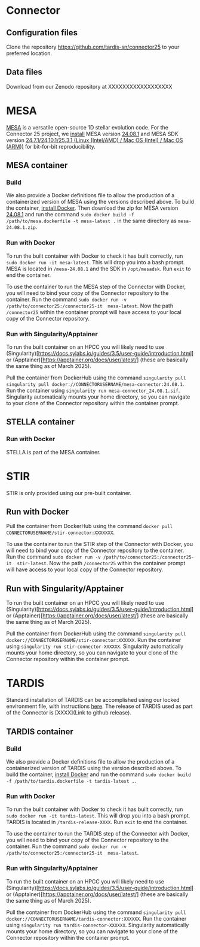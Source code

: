 # Connector

## Configuration files

Clone the repository https://github.com/tardis-sn/connector25 to your preferred 
location.

## Data files

Download from our Zenodo repository at XXXXXXXXXXXXXXXXXX

# MESA

[MESA](https://mesastar.org/) is a versatile open-source 1D stellar evolution code. For the Connector 25 project, we [install](https://docs.mesastar.org/en/latest/installation.html) MESA version [24.08.1](https://zenodo.org/records/13353788) and MESA SDK version [24.7.1/24.10.1/25.3.1 (Linux (Intel/AMD) / Mac OS (Intel) / Mac OS (ARM))](http://user.astro.wisc.edu/~townsend/static.php?ref=mesasdk) for bit-for-bit reproducibility.

## MESA container

### Build

We also provide a Docker definitions file to allow the production of a 
containerized version of MESA using the versions described above. 
To build the container, [install Docker](https://docs.docker.com/engine/install/).
Then download the zip for MESA version [24.08.1](https://zenodo.org/records/13353788) 
and run the command `sudo docker build -f /path/to/mesa.dockerfile -t mesa-latest .` 
in the same directory as `mesa-24.08.1.zip`.

### Run with Docker

To run the built container with Docker to check it has built correctly, 
run `sudo docker run -it mesa-latest`. This will drop you into a bash prompt. 
MESA is located in `/mesa-24.08.1` and the SDK in `/opt/mesadsk`.
Run `exit` to end the container. 

To use the container to run the MESA step of the Connector with Docker, you will
need to bind your copy of the Connector repository to the container. Run the
command `sudo docker run -v /path/to/connector25:/connector25-it  mesa-latest`. 
Now the path `/connector25` within the container prompt will have access to your 
local copy of the Connector repository.

### Run with Singularity/Apptainer

To run the built container on an HPCC you will likely need to use 
(Singularity)[https://docs.sylabs.io/guides/3.5/user-guide/introduction.html]
or (Apptainer)[https://apptainer.org/docs/user/latest/] (these are basically 
the same thing as of March 2025). 

Pull the container from DockerHub using the command 
`singularity pull singularity pull docker://CONNECTORUSERNAME/mesa-connector:24.08.1`.
Run the container using `singularity run mesa-connector_24.08.1.sif`. Singularity
automatically mounts your home directory, so you can navigate to your clone of 
the Connector repository within the container prompt.

## STELLA container

### Run with Docker

STELLA is part of the MESA container. 

# STIR

STIR is only provided using our pre-built container.

## Run with Docker

Pull the container from DockerHub using the command 
`docker pull CONNECTORUSERNAME/stir-connector:XXXXXXX`.

To use the container to run the STIR step of the Connector with Docker, you will
need to bind your copy of the Connector repository to the container. Run the
command `sudo docker run -v /path/to/connector25:/connector25-it  stir-latest`. 
Now the path `/connector25` within the container prompt will have access to your 
local copy of the Connector repository.

## Run with Singularity/Apptainer

To run the built container on an HPCC you will likely need to use 
(Singularity)[https://docs.sylabs.io/guides/3.5/user-guide/introduction.html]
or (Apptainer)[https://apptainer.org/docs/user/latest/] (these are basically the 
same thing as of March 2025). 

Pull the container from DockerHub using the command 
`singularity pull docker://CONNECTORUSERNAME/stir-connector:XXXXXX`.
Run the container using `singularity run stir-connector-XXXXXX`. Singularity
automatically mounts your home directory, so you can navigate to your clone of 
the Connector repository within the container prompt.

# TARDIS

Standard installation of TARDIS can be accomplished using our locked environment
file, with instructions [here](https://tardis-sn.github.io/tardis/installation.html). 
The release of TARDIS used as part of the Connector is [XXXX](Link to github release).

## TARDIS container

### Build

We also provide a Docker definitions file to allow the production of a 
containerized version of TARDIS using the version described above. 
To build the container, [install Docker](https://docs.docker.com/engine/install/) 
and run the command `sudo docker build -f /path/to/tardis.dockerfile -t tardis-latest .`.

### Run with Docker

To run the built container with Docker to check it has built correctly, 
run `sudo docker run -it tardis-latest`. This will drop you into a bash prompt. 
TARDIS is located in `/tardis-release-XXXX`. Run `exit` to end the container.

To use the container to run the TARDIS step of the Connector with Docker, you will
need to bind your copy of the Connector repository to the container. Run the
command `sudo docker run -v /path/to/connector25:/connector25-it  mesa-latest`.


### Run with Singularity/Apptainer

To run the built container on an HPCC you will likely need to use 
(Singularity)[https://docs.sylabs.io/guides/3.5/user-guide/introduction.html]
or (Apptainer)[https://apptainer.org/docs/user/latest/] (these are basically the 
same thing as of March 2025). 

Pull the container from DockerHub using the command 
`singularity pull docker://CONNECTORUSERNAME/tardis-connector:XXXXXX`.
Run the container using `singularity run tardis-connector-XXXXXX`. Singularity
automatically mounts your home directory, so you can navigate to your clone of 
the Connector repository within the container prompt.